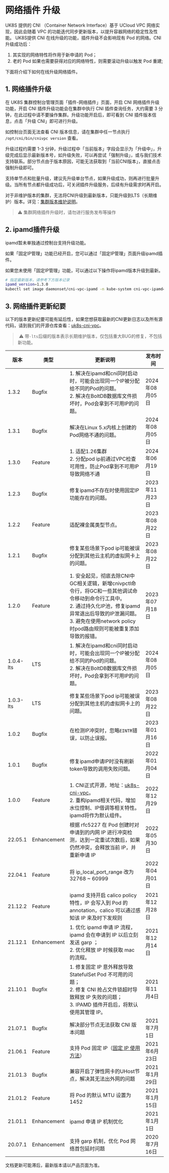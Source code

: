 # 网络插件 升级

UK8S 提供的 CNI （Container Network Interface）基于 UCloud VPC 网络实现，因此会随着 VPC 的功能迭代同步更新版本，以提升容器网络的稳定性及性能。
UK8S提供 CNI 在线升级的功能，插件升级不会影响现有 Pod 的网络。CNI 升级成功后：

1. 其实现的网络特性将作用于新申请的 Pod；
2. 老的 Pod 如果也需要获得对应的网络特性，则需要滚动升级以触发 Pod 重建;

下面将介绍下如何在线升级网络插件。

## 1. 网络插件升级

在 UK8S 集群控制台管理页面「插件-网络插件」页面，开启 CNI 网络插件升级功能，开启 CNI 插件升级功能会在集群中执⾏ CNI 插件查询任务，⼤约需要 3
分钟，在此过程中请不要操作集群。升级功能开启后，即可看到 CNI 插件版本信息，点击「升级 CNI」即可进行升级。

如控制台页面无法查看 CNI 版本信息，请在集群中任一节点执行 `/opt/cni/bin/cnivpc version` 查看。

升级过程约需要 1-3
分钟，升级过程中「当前版本」字段会显示为「升级中」，升级完成后显示最新版本号，如升级失败，可以再尝试「强制升级」，或与我们技术支持联系。部分节点由于版本原因，可能无法获取到「当前CNI版本」，直接点击强制升级即可。

支持单节点和批量升级，建议先升级单台节点，如果升级成功，则再进行批量升级。当所有节点都升级成功后，可关闭插件升级服务，后续有升级需求时再开启。

对于非维护版本的集群，无法将CNI升级到最新版本，只能升级到LTS（长期维护）版本。详见：[集群版本维护说明](/uk8s/version/maintain)。

> ⚠️ 集群网络插件升级时，请勿进行服务发布等操作

## 2. ipamd插件升级

ipamd暂未单独通过控制台支持升级功能。

如果「固定IP管理」功能已经开启，您可以通过「固定IP管理」页面升级ipamd插件。

如果您未使用「固定IP管理」功能，可以通过以下操作将ipamd版本升级到最新。

```sh
# 指定最新版本，请参考下方版本记录
ipamd_version=1.3.0
kubectl set image daemonset/cni-vpc-ipamd -n kube-system cni-vpc-ipamd=uhub.service.ucloud.cn/uk8s/cni-vpc-ipamd:$ipamd_version
```

## 3. 网络插件更新纪要

以下的版本更新纪要可能有延后性，如果您想获取最新的CNI更新日志以及所有源代码，请到我们的开源仓库查看：[uk8s-cni-vpc](https://github.com/ucloud/uk8s-cni-vpc)。

>️️ ⚠️ 带`-lts`后缀的版本表示长期维护版本，仅包括重大BUG的修复，不包括新功能。

| 版本    | 类型        | 更新说明                                                     | 发布时间       |
| ------- | ----------- | ------------------------------------------------------------ | -------------- |
| 1.3.2 | Bugfix | 1. 解决在ipamd和cni同时启动时，可能会出现同一个IP被分配给不同的Pod的问题。<br />2. 解决在BoltDB数据库文件损坏时，Pod会拿到不可用IP的问题。 | 2024年08月05日 |
| 1.3.1 | Bugfix | 解决在Linux 5.x内核上创建的Pod网络不通的问题。 | 2024年08月05日 |
| 1.3.0 | Feature | 1. 适配1.26集群<br />2. 分配pod ip前通过VPC检查可用性，防止Pod拿到不可用IP导致网络不通 | 2024年06月19日 |
| 1.2.3   | Bugfix      | 修复ipamd不存在时使用固定IP功能存在的问题。         | 2023年11月23日 |
| 1.2.2   | Feature     | 适配裸金属类型节点。                             | 2023年08月22日 |
| 1.2.1   | Bugfix      | 修复某些场景下pod ip可能被误分配到其他云主机的虚拟网卡上的问题。  | 2023年08月22日 |
| 1.2.0   | Feature     | 1. 安全起见，彻底去除CNI中GC相关逻辑，新增cnivpctl命令行，将GC和一些其他调试命令移动到命令行工具中。<br />2. 通过持久化IP池，修复ipamd异常退出后导致的IP泄漏问题。<br />3. 避免在使用network policy时pod路由规则可能被重复添加导致的报错。 | 2023年07月18日 |
| 1.0.4-lts | LTS | 1. 解决在ipamd和cni同时启动时，可能会出现同一个IP被分配给不同的Pod的问题。<br />2. 解决在BoltDB数据库文件损坏时，Pod会拿到不可用IP的问题。 | 2024年08月05日 |
| 1.0.3-lts   | LTS | 修复某些场景下pod ip可能被误分配到其他主机的虚拟网卡上的问题。 | 2023年08月22日 |
| 1.0.2   | Bugfix      | 在检测IP冲突时，忽略`EINTR`错误，以防止误报。                | 2023年01月16日 |
| 1.0.1   | Bugfix      | 修复ipamd申请IP时没有刷新token导致的调用失败问题。           | 2022年01月04日 |
| 1.0.0   | Feature     | 1. CNI正式开源，地址：[uk8s-cni-vpc](https://github.com/ucloud/uk8s-cni-vpc)。<br />2. 重构ipamd相关代码，增加水位控制、IP借调等相关特性。ipamd将作为默认组件。 | 2022年12月29日 |
| 22.05.1 | Enhancement | 根据 rfc5227 在 Pod 创建时对申请到的内网 IP 进行冲突检测，达到一定重试次数后，如果仍然冲突，会释放当前 IP，并重新申请 IP | 2022年05月30日 |
| 22.04.1 | Feature     | 将 ip_local_port_range 改为 32768 ~ 60999                    | 2022年04月01日 |
| 21.12.2 | Feature     | ipamd 支持开启 calico policy 特性，IP 会写入到 Pod 的 annotation，calico 可以通过感知该 IP 来及时下发规则 | 2021年12月28日 |
| 21.12.1 | Enhancement | 1. 优化 ipamd 申请 IP 流程，ipamd 会在申请到 IP 以后立刻发送 garp ；<br>2. 优化释放 IP 时候获取 mac 的流程。 | 2021年12月14日 |
| 21.10.1 | Bugfix      | 1. 修复固定 IP 意外释放导致 StatefulSet Pod 不可用的问题；<br>2. 修复 CNI 抢占文件锁超时导致释放 IP 失败的问题；<br>3. IPAMD 插件开启后，将默认使用其管理 IP。 | 2021年11月4日  |
| 21.07.1 | Bugfix      | 解决部分节点无法获取 CNI 版本问题                            | 2021年7月1日   |
| 21.06.1 | Feature     | 支持 Pod 固定 IP（[固定 IP 使用方法](/uk8s/network/static_ip)） | 2021年6月23日  |
| 21.01.3 | Bugfix      | 兼容开启了弹性网卡的UHost节点，解决其无法出外网的问题        | 2021年1月29日  |
| 21.01.2 | Feature     | 将 Pod 的默认 MTU 设置为1452                                 | 2021年1月15日  |
| 21.01.1 | Enhancement | ipamd 申请 IP 机制优化                                       | 2021年1月1日   |
| 20.07.1 | Enhancement | 支持 garp 机制，优化 Pod 网络首包延时问题                    | 2020年7月16日  |

文档更新可能滞后，最新版本请以产品页面为准。
